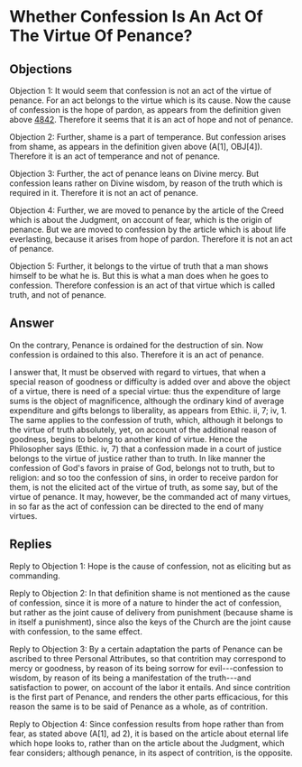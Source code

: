 # Whether Confession Is An Act Of The Virtue Of Penance?

## Objections

Objection 1: It would seem that confession is not an act of the virtue of penance. For an act belongs to the virtue which is its cause. Now the cause of confession is the hope of pardon, as appears from the definition given above [4842](A[1]). Therefore it seems that it is an act of hope and not of penance.

Objection 2: Further, shame is a part of temperance. But confession arises from shame, as appears in the definition given above (A[1], OBJ[4]). Therefore it is an act of temperance and not of penance.

Objection 3: Further, the act of penance leans on Divine mercy. But confession leans rather on Divine wisdom, by reason of the truth which is required in it. Therefore it is not an act of penance.

Objection 4: Further, we are moved to penance by the article of the Creed which is about the Judgment, on account of fear, which is the origin of penance. But we are moved to confession by the article which is about life everlasting, because it arises from hope of pardon. Therefore it is not an act of penance.

Objection 5: Further, it belongs to the virtue of truth that a man shows himself to be what he is. But this is what a man does when he goes to confession. Therefore confession is an act of that virtue which is called truth, and not of penance.

## Answer

On the contrary, Penance is ordained for the destruction of sin. Now confession is ordained to this also. Therefore it is an act of penance.

I answer that, It must be observed with regard to virtues, that when a special reason of goodness or difficulty is added over and above the object of a virtue, there is need of a special virtue: thus the expenditure of large sums is the object of magnificence, although the ordinary kind of average expenditure and gifts belongs to liberality, as appears from Ethic. ii, 7; iv, 1. The same applies to the confession of truth, which, although it belongs to the virtue of truth absolutely, yet, on account of the additional reason of goodness, begins to belong to another kind of virtue. Hence the Philosopher says (Ethic. iv, 7) that a confession made in a court of justice belongs to the virtue of justice rather than to truth. In like manner the confession of God's favors in praise of God, belongs not to truth, but to religion: and so too the confession of sins, in order to receive pardon for them, is not the elicited act of the virtue of truth, as some say, but of the virtue of penance. It may, however, be the commanded act of many virtues, in so far as the act of confession can be directed to the end of many virtues.

## Replies

Reply to Objection 1: Hope is the cause of confession, not as eliciting but as commanding.

Reply to Objection 2: In that definition shame is not mentioned as the cause of confession, since it is more of a nature to hinder the act of confession, but rather as the joint cause of delivery from punishment (because shame is in itself a punishment), since also the keys of the Church are the joint cause with confession, to the same effect.

Reply to Objection 3: By a certain adaptation the parts of Penance can be ascribed to three Personal Attributes, so that contrition may correspond to mercy or goodness, by reason of its being sorrow for evil---confession to wisdom, by reason of its being a manifestation of the truth---and satisfaction to power, on account of the labor it entails. And since contrition is the first part of Penance, and renders the other parts efficacious, for this reason the same is to be said of Penance as a whole, as of contrition.

Reply to Objection 4: Since confession results from hope rather than from fear, as stated above (A[1], ad 2), it is based on the article about eternal life which hope looks to, rather than on the article about the Judgment, which fear considers; although penance, in its aspect of contrition, is the opposite.